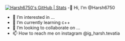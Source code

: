 [![Harsh6750's GitHub | Stats](https://stats.quine.sh/Harsh6750/github?theme=dark)](https://quine.sh?utm_source=widgets&utm_campaign=Harsh6750)
-👋 Hi, I’m @Harsh6750
- 👀 I’m interested in ...
- 🌱 I’m currently learning c++
- 💞️ I’m looking to collaborate on ...
- 📫 How to reach me on instagram @ig_harsh.tevatia

<!---
Harsh6750/Harsh6750 is a ✨ special ✨ repository because its `README.md` (this file) appears on your GitHub profile.
You can click the Preview link to take a look at your changes.
--->

